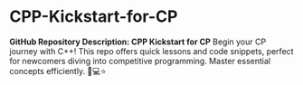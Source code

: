 # CPP-Kickstart-for-CP
**GitHub Repository Description: CPP Kickstart for CP**  Begin your CP journey with C++! This repo offers quick lessons and code snippets, perfect for newcomers diving into competitive programming. Master essential concepts efficiently. 🚀💻⭐️
